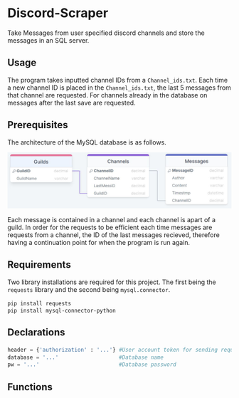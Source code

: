 # Discord-Scraper
Take Messages from user specified discord channels and store the messages in an SQL server.

## Usage
The program takes inputted channel IDs from a `Channel_ids.txt`. Each time a new channel ID is placed in the `Channel_ids.txt`, the last 5 messages from that channel are requested. For channels already in the database on messages after the last save are requested.

## Prerequisites
The architecture of the MySQL database is as follows.

![sqldatabase](sqldesign.JPG)

Each message is contained in a channel and each channel is apart of a guild. In order for the requests to be efficient each time messages are requests from a channel, the ID of the last messages recieved, therefore having a continuation point for when the program is run again.

## Requirements
Two library installations are required for this project. 
The first being the `requests` library and the second being `mysql.connector`.
```shell
pip install requests
pip install mysql-connector-python
```

## Declarations
```python
header = {'authorization' : '...'} #User account token for sending requests
database = '...'                   #Database name
pw = '...'                         #Database password
```

## Functions
